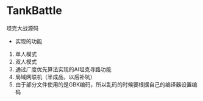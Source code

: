 # TankBattle
坦克大战源码
  - 实现的功能 
1. 单人模式 
2. 双人模式 
3. 通过广度优先算法实现的AI坦克寻路功能 
4. 局域网联机（半成品，以后补坑）
5. 由于部分文件使用的是GBK编码，所以乱码的时候要根据自己的编译器设置编码
